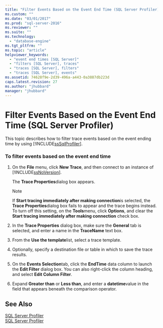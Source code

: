 ```yaml
---
title: "Filter Events Based on the Event End Time (SQL Server Profiler) | Microsoft Docs"
ms.custom: ""
ms.date: "03/01/2017"
ms.prod: "sql-server-2016"
ms.reviewer: ""
ms.suite: ""
ms.technology: 
  - "database-engine"
ms.tgt_pltfrm: ""
ms.topic: "article"
helpviewer_keywords: 
  - "event end times [SQL Server]"
  - "filters [SQL Server], traces"
  - "traces [SQL Server], filters"
  - "traces [SQL Server], events"
ms.assetid: 74628f9e-2d39-496a-a443-0a3887db223d
caps.latest.revision: 27
ms.author: "jhubbard"
manager: "jhubbard"
---
```

# Filter Events Based on the Event End Time (SQL Server Profiler)
  This topic describes how to filter trace events based on the event ending time by using [!INCLUDE[ssSqlProfiler](../../analysis-services/data-mining/includes/sssqlprofiler-md.md)].  
  
### To filter events based on the event end time  
  
1.  On the **File** menu, click **New Trace**, and then connect to an instance of [!INCLUDE[ssNoVersion](../../advanced-analytics/r-services/includes/ssnoversion-md.md)].  
  
     The **Trace Properties**dialog box appears.  
  
    > [!NOTE]  
    >  If **Start tracing immediately after making connection**is selected, the **Trace Properties**dialog box fails to appear and the trace begins instead. To turn off this setting, on the **Tools**menu, click **Options**, and clear the **Start tracing immediately after making connection** check box.  
  
2.  In the **Trace Properties** dialog box, make sure the **General** tab is selected, and enter a name in the **TraceName** text box.  
  
3.  From the **Use the template**list, select a trace template.  
  
4.  Optionally, specify a destination file or table in which to save the trace results.  
  
5.  On the **Events Selection**tab, click the **EndTime** data column to launch the **Edit Filter** dialog box. You can also right-click the column heading, and select **Edit Column Filter**.  
  
6.  Expand **Greater than** or **Less than**, and enter a **datetime**value in the field that appears beneath the comparison operator.  
  
## See Also  
 [SQL Server Profiler](../../tools/sql-server-profiler/sql-server-profiler.md)   
 [SQL Server Profiler](../../tools/sql-server-profiler/sql-server-profiler.md)  
  
  